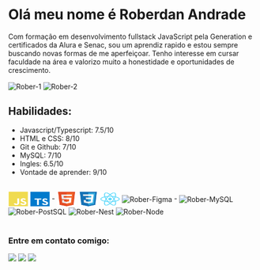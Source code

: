 <div>
  <h1>Olá meu nome é Roberdan Andrade</h1>
  <p>Com formação em desenvolvimento fullstack JavaScript pela Generation e certificados da Alura e Senac, sou um aprendiz rapido e estou sempre buscando novas formas de me aperfeiçoar. Tenho interesse em cursar faculdade na área e valorizo muito a honestidade e oportunidades de crescimento.</p>

  <div>
    <img align="center" alt="Rober-1" height="300" width="300" src="https://ik.imagekit.io/Roberdan42/Fotos/Desenho_Fofo.jpeg?updatedAt=1723479901706">
    <img align="center" alt="Rober-2" height="300" width="400" src="https://ik.imagekit.io/Roberdan42/Fotos/Eu_redes.jpg?updatedAt=1723479902257">
    <div>
      <h2> Habilidades: </h2>
      <ul>
        <li>Javascript/Typescript: 7.5/10</li>
        <li>HTML e CSS: 8/10</li>
        <li>Git e Github: 7/10</li>
        <li>MySQL: 7/10</li>        
        <li>Ingles: 6.5/10</li>
        <li>Vontade de aprender: 9/10</li>
      </ul>
    </div>
  </div>
</div>

<div style="display: inline_block"><br>
  <img align="center" alt="Rober-Js" height="30" width="40" src="https://raw.githubusercontent.com/devicons/devicon/master/icons/javascript/javascript-plain.svg">
  <img align="center" alt="Rober-Ts" height="30" width="40" src="https://raw.githubusercontent.com/devicons/devicon/master/icons/typescript/typescript-plain.svg">
  <span>  -  </span>
  <img align="center" alt="Rober-HTML" height="30" width="40" src="https://raw.githubusercontent.com/devicons/devicon/master/icons/html5/html5-original.svg">
  <img align="center" alt="Rober-CSS" height="30" width="40" src="https://raw.githubusercontent.com/devicons/devicon/master/icons/css3/css3-original.svg">
  <img align="center" alt="Rober-React" height="30" width="40" src="https://raw.githubusercontent.com/devicons/devicon/master/icons/react/react-original.svg">
  <img align="center" alt="Rober-Figma" height="30" width="40" src="https://cdn.jsdelivr.net/gh/devicons/devicon@latest/icons/figma/figma-original.svg" />
  <span>  -  </span>
  <img align="center" alt="Rober-MySQL" height="30" width="40" src="https://cdn.jsdelivr.net/gh/devicons/devicon@latest/icons/mysql/mysql-original.svg" />
  <img align="center" alt="Rober-PostSQL" height="30" width="40" src="https://cdn.jsdelivr.net/gh/devicons/devicon@latest/icons/postgresql/postgresql-original.svg" />
  <img align="center" alt="Rober-Nest" height="30" width="40" src="https://cdn.jsdelivr.net/gh/devicons/devicon@latest/icons/nestjs/nestjs-original.svg" />
  <img align="center" alt="Rober-Node" height="30" width="40" src="https://cdn.jsdelivr.net/gh/devicons/devicon@latest/icons/nodejs/nodejs-original.svg" />
</div>

<div>
  <br>
  <h3>Entre em contato comigo: </h3>
  <a href="https://www.linkedin.com/in/roberdan-andrade-177527280/" target="_blank"><img src="https://img.shields.io/badge/-LinkedIn-%230077B5?style=for-the-badge&logo=linkedin&logoColor=white" target="_blank"></a>
  <a href = "mailto:Roberdan.andrade.dev@gmail.com"><img src="https://img.shields.io/badge/-Gmail-%23333?style=for-the-badge&logo=gmail&logoColor=white" target="_blank"></a>
  <a href="https://www.instagram.com/roberdan2003" target="_blank"><img src="https://img.shields.io/badge/-Instagram-%23E4405F?style=for-the-badge&logo=instagram&logoColor=white" target="_blank"></a>
</div>
